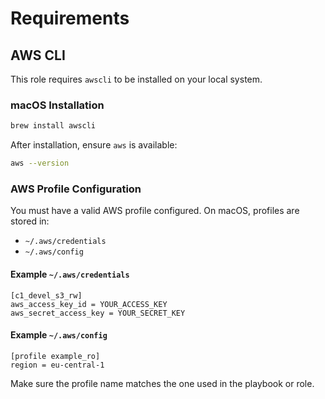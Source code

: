 # Requirements

## AWS CLI

This role requires `awscli` to be installed on your local system.

### macOS Installation

```bash
brew install awscli
```

After installation, ensure `aws` is available:

```bash
aws --version
```

### AWS Profile Configuration

You must have a valid AWS profile configured. On macOS, profiles are stored in:

- `~/.aws/credentials`
- `~/.aws/config`

#### Example `~/.aws/credentials`

```
[c1_devel_s3_rw]
aws_access_key_id = YOUR_ACCESS_KEY
aws_secret_access_key = YOUR_SECRET_KEY
```

#### Example `~/.aws/config`

```
[profile example_ro]
region = eu-central-1
```

Make sure the profile name matches the one used in the playbook or role.